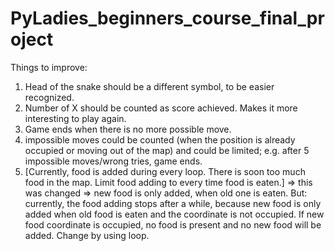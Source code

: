 # PyLadies_beginners_course_final_project

Things to improve:
1. Head of the snake should be a different symbol, to be easier recognized.
2. Number of X should be counted as score achieved. Makes it more interesting to play again.
3. Game ends when there is no more possible move.
4. impossible moves could be counted (when the position is already occupied or moving out of the map) and could be limited; 
    e.g. after 5 impossible moves/wrong tries, game ends.
6. [Currently, food is added during every loop. There is soon too much food in the map. Limit food adding to every time food is eaten.]
    => this was changed => new food is only added, when old one is eaten. But: currently, the food adding stops after a while, because new food is only added when old food is eaten and the coordinate is not occupied. If new food coordinate is occupied, no food is present and no new food will be added. Change by using loop.

